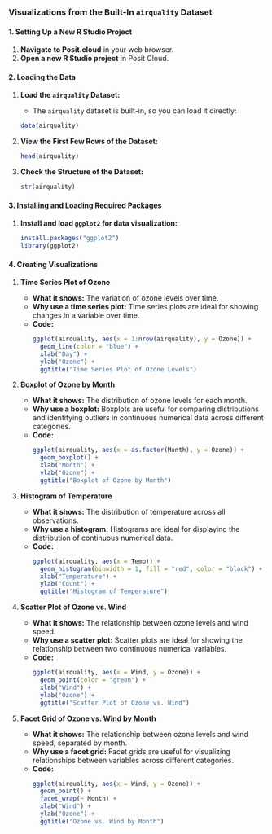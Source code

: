 ### Visualizations from the Built-In `airquality` Dataset

#### 1. Setting Up a New R Studio Project
1. **Navigate to Posit.cloud** in your web browser.
2. **Open a new R Studio project** in Posit Cloud.

#### 2. Loading the Data
1. **Load the `airquality` Dataset:**
   - The `airquality` dataset is built-in, so you can load it directly:
   ```r
   data(airquality)
   ```

2. **View the First Few Rows of the Dataset:**
   ```r
   head(airquality)
   ```

3. **Check the Structure of the Dataset:**
   ```r
   str(airquality)
   ```

#### 3. Installing and Loading Required Packages
1. **Install and load `ggplot2` for data visualization:**
   ```r
   install.packages("ggplot2")
   library(ggplot2)
   ```

#### 4. Creating Visualizations

1. **Time Series Plot of Ozone**
   - **What it shows:** The variation of ozone levels over time.
   - **Why use a time series plot:** Time series plots are ideal for showing changes in a variable over time.
   - **Code:**
     ```r
     ggplot(airquality, aes(x = 1:nrow(airquality), y = Ozone)) +
       geom_line(color = "blue") +
       xlab("Day") +
       ylab("Ozone") +
       ggtitle("Time Series Plot of Ozone Levels")
     ```

2. **Boxplot of Ozone by Month**
   - **What it shows:** The distribution of ozone levels for each month.
   - **Why use a boxplot:** Boxplots are useful for comparing distributions and identifying outliers in continuous numerical data across different categories.
   - **Code:**
     ```r
     ggplot(airquality, aes(x = as.factor(Month), y = Ozone)) +
       geom_boxplot() +
       xlab("Month") +
       ylab("Ozone") +
       ggtitle("Boxplot of Ozone by Month")
     ```

3. **Histogram of Temperature**
   - **What it shows:** The distribution of temperature across all observations.
   - **Why use a histogram:** Histograms are ideal for displaying the distribution of continuous numerical data.
   - **Code:**
     ```r
     ggplot(airquality, aes(x = Temp)) +
       geom_histogram(binwidth = 1, fill = "red", color = "black") +
       xlab("Temperature") +
       ylab("Count") +
       ggtitle("Histogram of Temperature")
     ```

4. **Scatter Plot of Ozone vs. Wind**
   - **What it shows:** The relationship between ozone levels and wind speed.
   - **Why use a scatter plot:** Scatter plots are ideal for showing the relationship between two continuous numerical variables.
   - **Code:**
     ```r
     ggplot(airquality, aes(x = Wind, y = Ozone)) +
       geom_point(color = "green") +
       xlab("Wind") +
       ylab("Ozone") +
       ggtitle("Scatter Plot of Ozone vs. Wind")
     ```

5. **Facet Grid of Ozone vs. Wind by Month**
   - **What it shows:** The relationship between ozone levels and wind speed, separated by month.
   - **Why use a facet grid:** Facet grids are useful for visualizing relationships between variables across different categories.
   - **Code:**
     ```r
     ggplot(airquality, aes(x = Wind, y = Ozone)) +
       geom_point() +
       facet_wrap(~ Month) +
       xlab("Wind") +
       ylab("Ozone") +
       ggtitle("Ozone vs. Wind by Month")
     ```
